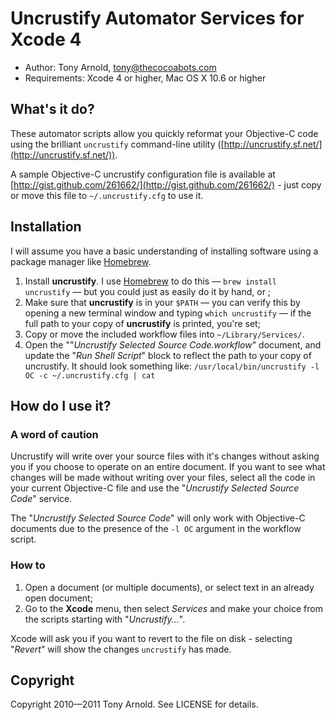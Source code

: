 # Uncrustify Automator Services for Xcode 4 #

- Author: Tony Arnold, tony@thecocoabots.com
- Requirements: Xcode 4 or higher, Mac OS X 10.6 or higher

## What's it do? ##

These automator scripts allow you quickly reformat your Objective-C code using the brilliant `uncrustify` command-line utility ([http://uncrustify.sf.net/](http://uncrustify.sf.net/)).

A sample Objective-C uncrustify configuration file is available at [http://gist.github.com/261662/](http://gist.github.com/261662/) - just copy or move this file to `~/.uncrustify.cfg` to use it.

## Installation ##

I will assume you have a basic understanding of installing software using a package manager like [Homebrew][hb].

 1. Install **uncrustify**. I use [Homebrew][hb] to do this — `brew install uncrustify` — but you could just as easily do it by hand, or ;
 2. Make sure that **uncrustify** is in your `$PATH` — you can verify this by opening a new terminal window and typing `which uncrustify` — if the full path to your copy of **uncrustify** is printed, you're set;
 3. Copy or move the included workflow files into `~/Library/Services/`.
 4. Open the ""*Uncrustify Selected Source Code.workflow*" document, and update the "*Run Shell Script*" block to reflect the path to your copy of uncrustify. It should look something like:
    `/usr/local/bin/uncrustify -l OC -c ~/.uncrustify.cfg | cat`

## How do I use it? ##

### A word of caution ###

Uncrustify will write over your source files with it's changes without asking you if you choose to operate on an entire document. If you want to see what changes will be made without writing over your files, select all the code in your current Objective-C file and use the "*Uncrustify Selected Source Code*" service.

The "*Uncrustify Selected Source Code*" will only work with Objective-C documents due to the presence of the `-l OC` argument in the workflow script.

### How to ###

1. Open a document (or multiple documents), or select text in an already open document;
2. Go to the **Xcode** menu, then select *Services* and make your choice from the scripts starting with "*Uncrustify...*".

Xcode will ask you if you want to revert to the file on disk - selecting "*Revert*" will show the changes `uncrustify` has made. 

## Copyright ##

Copyright 2010—2011 Tony Arnold. See LICENSE for details.


 [hb]: http://mxcl.github.com/homebrew/
